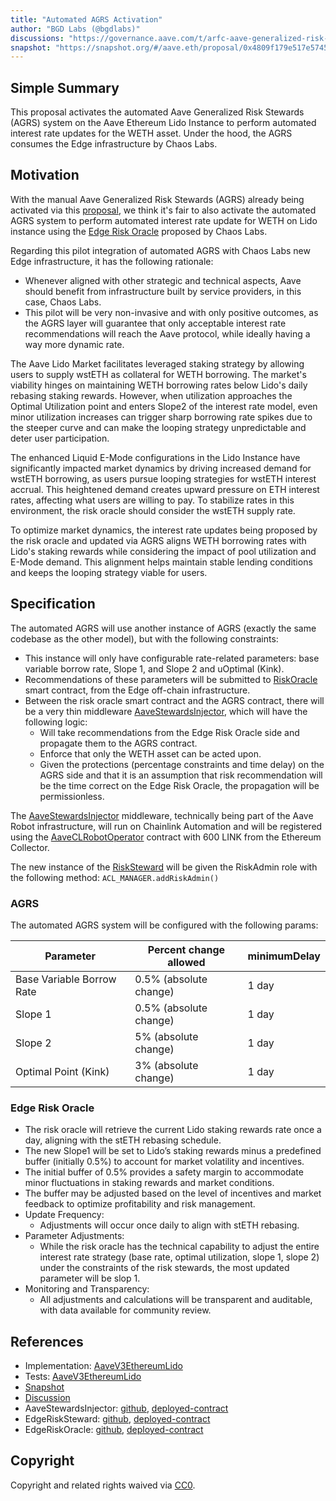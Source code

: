 ```yaml
---
title: "Automated AGRS Activation"
author: "BGD Labs (@bgdlabs)"
discussions: "https://governance.aave.com/t/arfc-aave-generalized-risk-stewards-agrs-activation/19178/3"
snapshot: "https://snapshot.org/#/aave.eth/proposal/0x4809f179e517e5745ec13eba8f40d98dab73ca65f8a141bd2f18cc16dcd0cc16"
---
```


## Simple Summary

This proposal activates the automated Aave Generalized Risk Stewards (AGRS) system on the Aave Ethereum Lido Instance to perform automated interest rate updates for the WETH asset.
Under the hood, the AGRS consumes the Edge infrastructure by Chaos Labs.

## Motivation

With the manual Aave Generalized Risk Stewards (AGRS) already being activated via this [proposal](https://vote.onaave.com/proposal/?proposalId=197), we think it's fair to also activate the automated AGRS system to perform automated interest rate update for WETH on Lido instance using the [Edge Risk Oracle](https://chaoslabs.xyz/posts/introducing-edge-the-next-generation-oracle) proposed by Chaos Labs.

Regarding this pilot integration of automated AGRS with Chaos Labs new Edge infrastructure, it has the following rationale:

- Whenever aligned with other strategic and technical aspects, Aave should benefit from infrastructure built by service providers, in this case, Chaos Labs.
- This pilot will be very non-invasive and with only positive outcomes, as the AGRS layer will guarantee that only acceptable interest rate recommendations will reach the Aave protocol, while ideally having a way more dynamic rate.

The Aave Lido Market facilitates leveraged staking strategy by allowing users to supply wstETH as collateral for WETH borrowing. The market's viability hinges on maintaining WETH borrowing rates below Lido's daily rebasing staking rewards. However, when utilization approaches the Optimal Utilization point and enters Slope2 of the interest rate model, even minor utilization increases can trigger sharp borrowing rate spikes due to the steeper curve and can make the looping strategy unpredictable and deter user participation.

The enhanced Liquid E-Mode configurations in the Lido Instance have significantly impacted market dynamics by driving increased demand for wstETH borrowing, as users pursue looping strategies for wstETH interest accrual. This heightened demand creates upward pressure on ETH interest rates, affecting what users are willing to pay. To stabilize rates in this environment, the risk oracle should consider the wstETH supply rate.

To optimize market dynamics, the interest rate updates being proposed by the risk oracle and updated via AGRS aligns WETH borrowing rates with Lido's staking rewards while considering the impact of pool utilization and E-Mode demand. This alignment helps maintain stable lending conditions and keeps the looping strategy viable for users.

## Specification

The automated AGRS will use another instance of AGRS (exactly the same codebase as the other model), but with the following constraints:

- This instance will only have configurable rate-related parameters: base variable borrow rate, Slope 1, and Slope 2 and uOptimal (Kink).
- Recommendations of these parameters will be submitted to [RiskOracle](https://github.com/ChaosLabsInc/risk-oracle/blob/main/src/RiskOracle.sol) smart contract, from the Edge off-chain infrastructure.
- Between the risk oracle smart contract and the AGRS contract, there will be a very thin middleware [AaveStewardsInjector](https://etherscan.io/address/0x834a5aC6e9D05b92F599A031941262F761c34859), which will have the following logic:
  - Will take recommendations from the Edge Risk Oracle side and propagate them to the AGRS contract.
  - Enforce that only the WETH asset can be acted upon.
  - Given the protections (percentage constraints and time delay) on the AGRS side and that it is an assumption that risk recommendation will be the time correct on the Edge Risk Oracle, the propagation will be permissionless.

The [AaveStewardsInjector](https://etherscan.io/address/0x834a5aC6e9D05b92F599A031941262F761c34859) middleware, technically being part of the Aave Robot infrastructure, will run on Chainlink Automation and will be registered using the [AaveCLRobotOperator](https://etherscan.io/address/0x1cDF8879eC8bE012bA959EB515b11008E0cb6323) contract with 600 LINK from the Ethereum Collector.

The new instance of the [RiskSteward](https://etherscan.io/address/0x81aFd0F99c2Afa2f2DD7E387c2Ef9CD2a29b6E1A) will be given the RiskAdmin role with the following method: `ACL_MANAGER.addRiskAdmin()`

### AGRS

The automated AGRS system will be configured with the following params:

| Parameter                 | Percent change allowed | minimumDelay |
| ------------------------- | ---------------------- | ------------ |
| Base Variable Borrow Rate | 0.5% (absolute change) | 1 day        |
| Slope 1                   | 0.5% (absolute change) | 1 day        |
| Slope 2                   | 5% (absolute change)   | 1 day        |
| Optimal Point (Kink)      | 3% (absolute change)   | 1 day        |

### Edge Risk Oracle

- The risk oracle will retrieve the current Lido staking rewards rate once a day, aligning with the stETH rebasing schedule.
- The new Slope1 will be set to Lido’s staking rewards minus a predefined buffer (initially 0.5%) to account for market volatility and incentives.
- The initial buffer of 0.5% provides a safety margin to accommodate minor fluctuations in staking rewards and market conditions.
- The buffer may be adjusted based on the level of incentives and market feedback to optimize profitability and risk management.
- Update Frequency:
  - Adjustments will occur once daily to align with stETH rebasing.
- Parameter Adjustments:
  - While the risk oracle has the technical capability to adjust the entire interest rate strategy (base rate, optimal utilization, slope 1, slope 2) under the constraints of the risk stewards, the most updated parameter will be slop 1.
- Monitoring and Transparency:
  - All adjustments and calculations will be transparent and auditable, with data available for community review.

## References

- Implementation: [AaveV3EthereumLido](https://github.com/bgd-labs/aave-proposals-v3/blob/main/src/20241108_AaveV3EthereumLido_AutomatedAGRSActivation/AaveV3EthereumLido_AutomatedAGRSActivation_20241108.sol)
- Tests: [AaveV3EthereumLido](https://github.com/bgd-labs/aave-proposals-v3/blob/main/src/20241108_AaveV3EthereumLido_AutomatedAGRSActivation/AaveV3EthereumLido_AutomatedAGRSActivation_20241108.t.sol)
- [Snapshot](https://snapshot.org/#/aave.eth/proposal/0x4809f179e517e5745ec13eba8f40d98dab73ca65f8a141bd2f18cc16dcd0cc16)
- [Discussion](https://governance.aave.com/t/arfc-aave-generalized-risk-stewards-agrs-activation/19178/3)
- AaveStewardsInjector: [github](https://github.com/aave-dao/aave-v3-risk-stewards/blob/650d51e2ec6bb1f4d9ae56da5a341436ef9bb8a1/src/contracts/AaveStewardInjector.sol), [deployed-contract](https://etherscan.io/address/0x834a5aC6e9D05b92F599A031941262F761c34859)
- EdgeRiskSteward: [github](https://github.com/aave-dao/aave-v3-risk-stewards/blob/650d51e2ec6bb1f4d9ae56da5a341436ef9bb8a1/src/contracts/EdgeRiskSteward.sol), [deployed-contract](https://etherscan.io/address/0x81aFd0F99c2Afa2f2DD7E387c2Ef9CD2a29b6E1A)
- EdgeRiskOracle: [github](https://github.com/ChaosLabsInc/risk-oracle/blob/be09f47d749985f9537e185016d0f81c003a9fc9/src/RiskOracle.sol), [deployed-contract](https://etherscan.io/address/0x7ABB46C690C52E919687D19ebF89C81A6136C1F2)

## Copyright

Copyright and related rights waived via [CC0](https://creativecommons.org/publicdomain/zero/1.0/).
